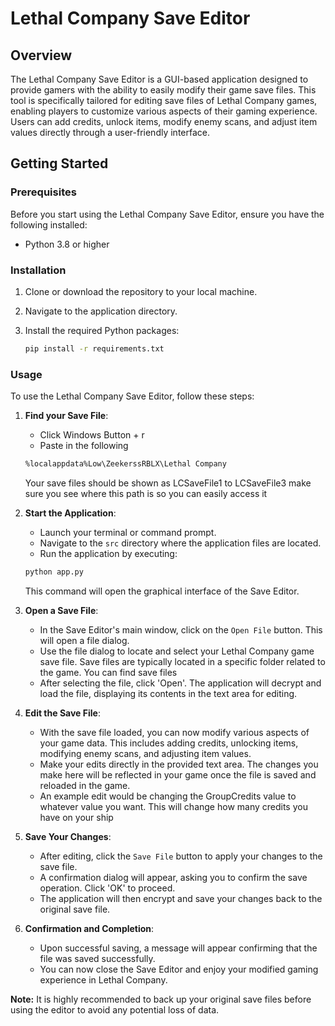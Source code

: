 # Lethal Company Save Editor

## Overview

The Lethal Company Save Editor is a GUI-based application designed to provide gamers with the ability to easily modify their game save files. This tool is specifically tailored for editing save files of Lethal Company games, enabling players to customize various aspects of their gaming experience. Users can add credits, unlock items, modify enemy scans, and adjust item values directly through a user-friendly interface.

## Getting Started

### Prerequisites

Before you start using the Lethal Company Save Editor, ensure you have the following installed:

- Python 3.8 or higher

### Installation

1. Clone or download the repository to your local machine.
2. Navigate to the application directory.
3. Install the required Python packages:

   ```bash
   pip install -r requirements.txt
   ```

### Usage

To use the Lethal Company Save Editor, follow these steps:

1. **Find your Save File**:

   - Click Windows Button + r
   - Paste in the following

   ```txt
   %localappdata%Low\ZeekerssRBLX\Lethal Company
   ```

   Your save files should be shown as LCSaveFile1 to LCSaveFile3 make sure you see where this path is so you can easily access it

2. **Start the Application**:

   - Launch your terminal or command prompt.
   - Navigate to the `src` directory where the application files are located.
   - Run the application by executing:

   ```bash
   python app.py
   ```

   This command will open the graphical interface of the Save Editor.

3. **Open a Save File**:

   - In the Save Editor's main window, click on the `Open File` button. This will open a file dialog.
   - Use the file dialog to locate and select your Lethal Company game save file. Save files are typically located in a specific folder related to the game. You can find save files
   - After selecting the file, click 'Open'. The application will decrypt and load the file, displaying its contents in the text area for editing.

4. **Edit the Save File**:

   - With the save file loaded, you can now modify various aspects of your game data. This includes adding credits, unlocking items, modifying enemy scans, and adjusting item values.
   - Make your edits directly in the provided text area. The changes you make here will be reflected in your game once the file is saved and reloaded in the game.
   - An example edit would be changing the GroupCredits value to whatever value you want. This will change how many credits you have on your ship

5. **Save Your Changes**:

   - After editing, click the `Save File` button to apply your changes to the save file.
   - A confirmation dialog will appear, asking you to confirm the save operation. Click 'OK' to proceed.
   - The application will then encrypt and save your changes back to the original save file.

6. **Confirmation and Completion**:
   - Upon successful saving, a message will appear confirming that the file was saved successfully.
   - You can now close the Save Editor and enjoy your modified gaming experience in Lethal Company.

**Note:** It is highly recommended to back up your original save files before using the editor to avoid any potential loss of data.
